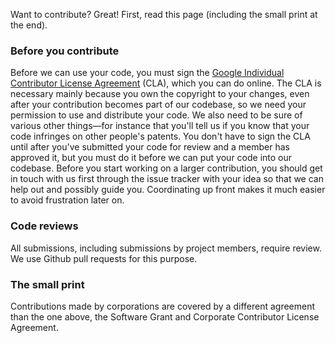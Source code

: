 Want to contribute? Great! First, read this page (including the small print at
the end).

### Before you contribute

Before we can use your code, you must sign the [Google Individual Contributor
License
Agreement](https://developers.google.com/open-source/cla/individual?csw=1)
(CLA), which you can do online. The CLA is necessary mainly because you own the
copyright to your changes, even after your contribution becomes part of our
codebase, so we need your permission to use and distribute your code. We also
need to be sure of various other things&mdash;for instance that you'll tell us
if you know that your code infringes on other people's patents. You don't have
to sign the CLA until after you've submitted your code for review and a member
has approved it, but you must do it before we can put your code into our
codebase. Before you start working on a larger contribution, you should get in
touch with us first through the issue tracker with your idea so that we can help
out and possibly guide you. Coordinating up front makes it much easier to avoid
frustration later on.

### Code reviews

All submissions, including submissions by project members, require review. We
use Github pull requests for this purpose.

### The small print

Contributions made by corporations are covered by a different agreement than the
one above, the Software Grant and Corporate Contributor License Agreement.
